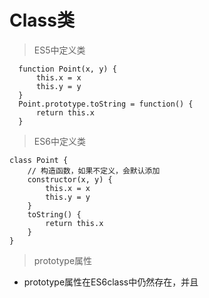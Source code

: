 # Class类

> ES5中定义类

``` JS
  function Point(x, y) {
      this.x = x
      this.y = y
  }
  Point.prototype.toString = function() {
      return this.x
  }
```

> ES6中定义类

``` JS
class Point {
    // 构造函数，如果不定义，会默认添加
    constructor(x, y) {
        this.x = x
        this.y = y
    }
    toString() {
        return this.x
    }
}
```

> prototype属性

* prototype属性在ES6class中仍然存在，并且
